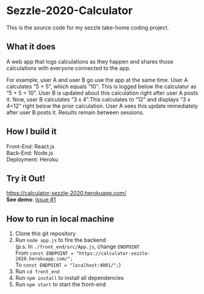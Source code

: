# Sezzle-2020-Calculator
This is the source code for my sezzle take-home coding project. 

## What it does
A web app that logs calculations as they happen and shares those calculations with everyone connected to the app.  
  
For example, user A and user B go use the app at the same time. User A calculates “5 + 5”, which equals “10". This is logged below the calculator as “5 + 5 = 10”. User B is updated about this calculation right after user A posts it. Now, user B calculates “3 x 4".This calculates to “12” and displays “3 x 4=12" right below the prior calculation. User A sees this update immediately after user B posts it. Results remain between sessions.  

## How I build it
Front-End: React.js  
Back-End: Node.js  
Deployment: Heroku  

## Try it Out!
https://calculator-sezzle-2020.herokuapp.com/  
**See demo**: [Issue #1](https://github.com/IrennaLumbuun/sezzle-2020-calculator/issues/1)

## How to run in local machine
1. Clone this git repository
2. Run `node app.js` to fire the backend  
(p.s. In `./front_end/src/App.js`, change `ENDPOINT`  
    From `const ENDPOINT = "https://calculator-sezzle-2020.herokuapp.com/";`  
    To `const ENDPOINT = "localhost:4001/";`)
3. Run `cd front_end`
4. Run `npm install` to install all dependencies
5. Run `npm start` to start the front-end
